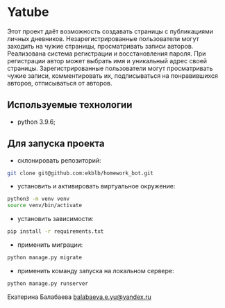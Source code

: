 # Yatube

Этот проект даёт возможность создавать страницы с публикациями личных дневников. Незарегистрированные пользователи могут заходить на чужие страницы, просматривать записи авторов. Реализована система регистрации и восстановления пароля. При регистрации автор может выбрать имя и уникальный адрес своей страницы. Зарегистрированные пользователи могут просматривать чужие записи, комментировать их, подписываться на понравившихся авторов, отписываться от авторов.


## Используемые технологии

- python 3.9.6;


## Для запуска проекта

- склонировать репозиторий:

```bash
git clone git@github.com:ekblb/homework_bot.git
```

- установить и активировать виртуальное окружение:
```bash
python3 -m venv venv
source venv/bin/activate
```

- установить зависимости:
```bash
pip install -r requirements.txt
```

- применить миграции:
```bash
python manage.py migrate
```

- применить команду запуска на локальном сервере:
```bash
python manage.py runserver
```

Екатерина Балабаева
balabaeva.e.yu@yandex.ru